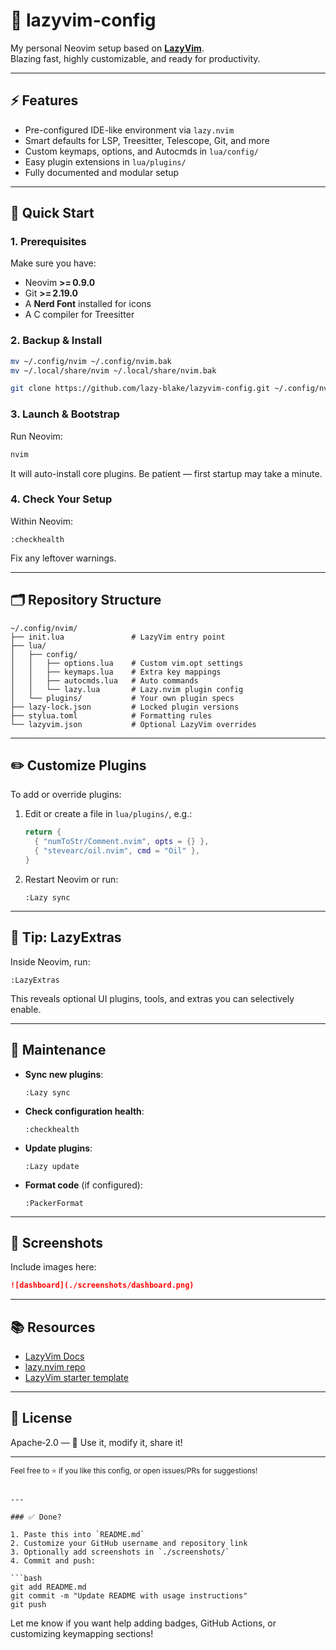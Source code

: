# 🧠 lazyvim-config

My personal Neovim setup based on **[LazyVim](https://github.com/LazyVim/LazyVim)**.  
Blazing fast, highly customizable, and ready for productivity.

---

## ⚡ Features

- Pre-configured IDE-like environment via `lazy.nvim`
- Smart defaults for LSP, Treesitter, Telescope, Git, and more
- Custom keymaps, options, and Autocmds in `lua/config/`
- Easy plugin extensions in `lua/plugins/`
- Fully documented and modular setup

---

## 🚀 Quick Start

### 1. Prerequisites

Make sure you have:

- Neovim **>= 0.9.0**
- Git **>= 2.19.0**
- A **Nerd Font** installed for icons
- A C compiler for Treesitter

### 2. Backup & Install

```bash
mv ~/.config/nvim ~/.config/nvim.bak
mv ~/.local/share/nvim ~/.local/share/nvim.bak

git clone https://github.com/lazy-blake/lazyvim-config.git ~/.config/nvim
````

### 3. Launch & Bootstrap

Run Neovim:

```bash
nvim
```

It will auto-install core plugins. Be patient — first startup may take a minute.

### 4. Check Your Setup

Within Neovim:

```vim
:checkhealth
```

Fix any leftover warnings.

---

## 🗂 Repository Structure

```text
~/.config/nvim/
├── init.lua               # LazyVim entry point
├── lua/
│   ├── config/
│   │   ├── options.lua    # Custom vim.opt settings
│   │   ├── keymaps.lua    # Extra key mappings
│   │   ├── autocmds.lua   # Auto commands
│   │   └── lazy.lua       # Lazy.nvim plugin config
│   └── plugins/           # Your own plugin specs
├── lazy-lock.json         # Locked plugin versions
├── stylua.toml            # Formatting rules
└── lazyvim.json           # Optional LazyVim overrides
```

---

## ✏️ Customize Plugins

To add or override plugins:

1. Edit or create a file in `lua/plugins/`, e.g.:

   ```lua
   return {
     { "numToStr/Comment.nvim", opts = {} },
     { "stevearc/oil.nvim", cmd = "Oil" },
   }
   ```
2. Restart Neovim or run:

   ```vim
   :Lazy sync
   ```

---

## 🎨 Tip: LazyExtras

Inside Neovim, run:

```vim
:LazyExtras
```

This reveals optional UI plugins, tools, and extras you can selectively enable.

---

## 🔧 Maintenance

* **Sync new plugins**:

  ```vim
  :Lazy sync
  ```
* **Check configuration health**:

  ```vim
  :checkhealth
  ```
* **Update plugins**:

  ```vim
  :Lazy update
  ```
* **Format code** (if configured):

  ```vim
  :PackerFormat
  ```

---

## 📸 Screenshots

Include images here:

```markdown
![dashboard](./screenshots/dashboard.png)
```

---

## 📚 Resources

* [LazyVim Docs](https://lazyvim.github.io)
* [lazy.nvim repo](https://github.com/folke/lazy.nvim)
* [LazyVim starter template](https://github.com/LazyVim/starter)

---

## 📝 License

Apache‑2.0 — 🚀 Use it, modify it, share it!

---

<sub>Feel free to ⭐ if you like this config, or open issues/PRs for suggestions!</sub>

````

---

### ✅ Done?

1. Paste this into `README.md`
2. Customize your GitHub username and repository link
3. Optionally add screenshots in `./screenshots/`
4. Commit and push:

```bash
git add README.md
git commit -m "Update README with usage instructions"
git push
````

Let me know if you want help adding badges, GitHub Actions, or customizing keymapping sections!
